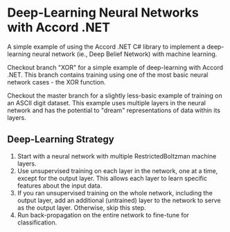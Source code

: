 Deep-Learning Neural Networks with Accord .NET
==============================================

A simple example of using the Accord .NET C# library to implement a deep-learning neural network (ie., Deep Belief Network) with machine learning.

Checkout branch "XOR" for a simple example of deep-learning with Accord .NET. This branch contains training using one of the most basic neural network cases - the XOR function.

Checkout the master branch for a slightly less-basic example of training on an ASCII digit dataset. This example uses multiple layers in the neural network and has the potential to "dream" representations of data within its layers.

Deep-Learning Strategy
----------------------

1. Start with a neural network with multiple RestrictedBoltzman machine layers.
2. Use unsupervised training on each layer in the network, one at a time, except for the output layer. This allows each layer to learn specific features about the input data.
3. If you ran unsupervised training on the whole network, including the output layer, add an additional (untrained) layer to the network to serve as the output layer. Otherwise, skip this step.
4. Run back-propagation on the entire network to fine-tune for classification.

